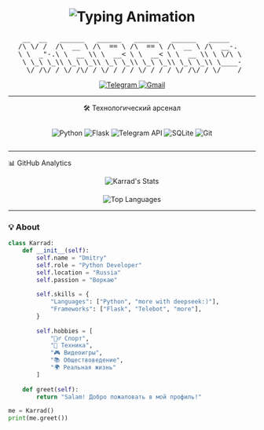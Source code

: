 <h1 align="center">
  <img src="https://readme-typing-svg.herokuapp.com?font=Fira+Code&weight=600&size=30&duration=3000&pause=1000&color=1DA1F2&center=true&vCenter=true&width=435&lines=👋+SALAM%2C+Я+𝕜𝕒𝕣𝕣𝕒𝕕;🐍+Python+Developer;💻+Backend+Engineer;🚀+Open+Source+Lover" alt="Typing Animation">
</h1>

<div align="center">
<pre>
 __  __   ______   ______   ______   ______   _____    
/\ \/ /  /\  __ \ /\  == \ /\  == \ /\  __ \ /\  __-.  
\ \  _"-.\ \  __ \\ \  __< \ \  __< \ \  __ \\ \ \/\ \ 
 \ \_\ \_\\ \_\ \_\\ \_\ \_\\ \_\ \_\\ \_\ \_\\ \____- 
  \/_/\/_/ \/_/\/_/ \/_/ /_/ \/_/ /_/ \/_/\/_/ \/____/ 
</pre>
</div>

<p align="center">
  <a href="https://t.me/KarradM" target="_blank">
    <img src="https://img.shields.io/badge/Telegram-2CA5E0?style=for-the-badge&logo=telegram&logoColor=white" alt="Telegram">
  </a>
  <a href="mailto:karad120109@gmail.com">
    <img src="https://img.shields.io/badge/Gmail-D14836?style=for-the-badge&logo=gmail&logoColor=white" alt="Gmail">
  </a>
</p>

---

<p align="center">
   🛠 Технологический арсенал
</p>

<div align="center" style="display: flex; flex-wrap: wrap; gap: 10px; justify-content: center;">
  
![Python](https://img.shields.io/badge/-Python-3776AB?style=for-the-badge&logo=python&logoColor=white&labelColor=black)
![Flask](https://img.shields.io/badge/-Flask-000000?style=for-the-badge&logo=flask&logoColor=white&labelColor=black)
![Telegram API](https://img.shields.io/badge/-Telegram_Bot-26A5E4?style=for-the-badge&logo=telegram&logoColor=white&labelColor=black)
![SQLite](https://img.shields.io/badge/-SQLite-003B57?style=for-the-badge&logo=sqlite&logoColor=white&labelColor=black)
![Git](https://img.shields.io/badge/-Git-F05032?style=for-the-badge&logo=git&logoColor=white&labelColor=black)

</div>

---
<p>📊 GitHub Analytics</p>

<div style="text-align: center;">
    <img src="https://github-readme-stats.vercel.app/api?username=karrad1201&show_icons=true&theme=radical&hide_border=true&include_all_commits=true&count_private=true" alt="Karrad's Stats" />
</div>
<div style="text-align: center; margin-top: 20px;">
    <img src="https://github-readme-stats.vercel.app/api/top-langs/?username=karrad1201&layout=compact&theme=radical&hide_border=true&langs_count=6" alt="Top Languages" />
</div>

---

### 💡 About

```python
class Karrad:
    def __init__(self):
        self.name = "Dmitry"
        self.role = "Python Developer"
        self.location = "Russia"
        self.passion = "Воркаю"
        
        self.skills = {
            "Languages": ["Python", "more with deepseek:)"],
            "Frameworks": ["Flask", "Telebot", "more"],
        }
        
        self.hobbies = [
            "🏋️‍♂️ Спорт",
            "🔧 Техника",
            "🎮 Видеоигры",
            "📚 Обществоведение",
            "🌍 Реальная жизнь"
        ]
    
    def greet(self):
        return "Salam! Добро пожаловать в мой профиль!"

me = Karrad()
print(me.greet())

